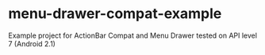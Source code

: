 menu-drawer-compat-example
==========================

Example project for ActionBar Compat and Menu Drawer tested on API level 7 (Android 2.1)
